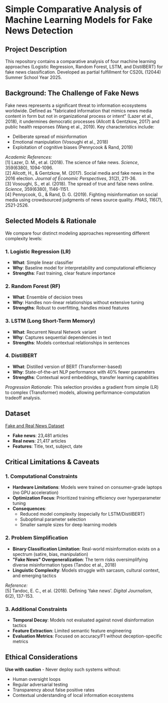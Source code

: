 # Simple Comparative Analysis of Machine Learning Models for Fake News Detection

## Project Description
This repository contains a comparative analysis of four machine learning approaches (Logistic Regression, Random Forest, LSTM, and DistilBERT) for fake news classification. Developed as partial fulfillment for CS20L (12044) Summer School Year 2025.

## Background: The Challenge of Fake News
Fake news represents a significant threat to information ecosystems worldwide. Defined as "fabricated information that mimics news media content in form but not in organizational process or intent" (Lazer et al., 2018), it undermines democratic processes (Allcott & Gentzkow, 2017) and public health responses (Wang et al., 2019). Key characteristics include:
- Deliberate spread of misinformation
- Emotional manipulation (Vosoughi et al., 2018)
- Exploitation of cognitive biases (Pennycook & Rand, 2019)

*Academic References:*  
[1] Lazer, D. M., et al. (2018). The science of fake news. *Science*, 359(6380), 1094-1096.  
[2] Allcott, H., & Gentzkow, M. (2017). Social media and fake news in the 2016 election. *Journal of Economic Perspectives*, 31(2), 211-36.  
[3] Vosoughi, S., et al. (2018). The spread of true and false news online. *Science*, 359(6380), 1146-1151.  
[4] Pennycook, G., & Rand, D. G. (2019). Fighting misinformation on social media using crowdsourced judgments of news source quality. *PNAS*, 116(7), 2521-2526.  

## Selected Models & Rationale
We compare four distinct modeling approaches representing different complexity levels:

### 1. Logistic Regression (LR)
- **What**: Simple linear classifier
- **Why**: Baseline model for interpretability and computational efficiency
- **Strengths**: Fast training, clear feature importance

### 2. Random Forest (RF)
- **What**: Ensemble of decision trees
- **Why**: Handles non-linear relationships without extensive tuning
- **Strengths**: Robust to overfitting, handles mixed features

### 3. LSTM (Long Short-Term Memory)
- **What**: Recurrent Neural Network variant
- **Why**: Captures sequential dependencies in text
- **Strengths**: Models contextual relationships in sentences

### 4. DistilBERT
- **What**: Distilled version of BERT (Transformer-based)
- **Why**: State-of-the-art NLP performance with 40% fewer parameters
- **Strengths**: Contextual word embeddings, transfer learning capabilities

*Progression Rationale*: This selection provides a gradient from simple (LR) to complex (Transformer) models, allowing performance-computation tradeoff analysis.

## Dataset
[Fake and Real News Dataset](https://www.kaggle.com/datasets/clmentbisaillon/fake-and-real-news-dataset)  
- **Fake news**: 23,481 articles  
- **Real news**: 21,417 articles  
- **Features**: Title, text, subject, date  

## Critical Limitations & Caveats

### 1. Computational Constraints
- **Hardware Limitations**: Models were trained on consumer-grade laptops (no GPU acceleration)
- **Optimization Focus**: Prioritized training efficiency over hyperparameter tuning
- **Consequences**:
  - Reduced model complexity (especially for LSTM/DistilBERT)
  - Suboptimal parameter selection
  - Smaller sample sizes for deep learning models

### 2. Problem Simplification
- **Binary Classification Limitation**: Real-world misinformation exists on a spectrum (satire, bias, manipulation)
- **"Fake News" Overgeneralization**: The term risks oversimplifying diverse misinformation types (Tandoc et al., 2018)
- **Linguistic Complexity**: Models struggle with sarcasm, cultural context, and emerging tactics

*Reference:*  
[5] Tandoc, E. C., et al. (2018). Defining 'fake news'. *Digital Journalism*, 6(2), 137-153.

### 3. Additional Constraints
- **Temporal Decay**: Models not evaluated against novel disinformation tactics
- **Feature Extraction**: Limited semantic feature engineering
- **Evaluation Metrics**: Focused on accuracy/F1 without deception-specific metrics

## Ethical Considerations
**Use with caution** - Never deploy such systems without:
- Human oversight loops
- Regular adversarial testing
- Transparency about false positive rates
- Contextual understanding of local information ecosystems
